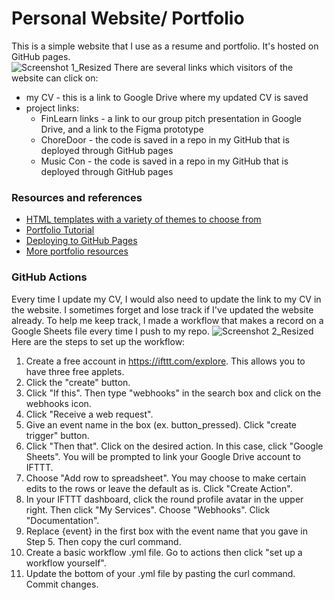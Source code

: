 # Personal Website/ Portfolio

This is a simple website that I use as a resume and portfolio. It's hosted on GitHub pages.\
![Screenshot 1_Resized](https://user-images.githubusercontent.com/86521924/135815387-f39af38f-110f-4df6-9e5e-78f5b2d71add.png)
There are several links which visitors of the website can click on:
- my CV - this is a link to Google Drive where my updated CV is saved
- project links:
	- FinLearn links - a link to our group pitch presentation in Google Drive, and a link to the Figma prototype
	- ChoreDoor - the code is saved in a repo in my GitHub that is deployed through GitHub pages
	- Music Con - the code is saved in a repo in my GitHub that is deployed through GitHub pages
	
### Resources and references
- [HTML templates with a variety of themes to choose from](https://html5up.net/) 
- [Portfolio Tutorial](https://www.youtube.com/watch?v=u-RLu_8kwA0&t=137s) 
- [Deploying to GitHub Pages](https://www.codecademy.com/articles/f1-u3-github-pages) 
- [More portfolio resources](https://discuss.codecademy.com/t/guide-how-to-build-a-web-dev-portfolio/394816?utm_source=youtube&utm_medium=organic-social&utm_campaign=codecademy_101_series&utm_content=yt_remembering_what_you_learn) 
	
### GitHub Actions
Every time I update my CV, I would also need to update the link to my CV in the website. I sometimes forget and lose track if I've updated the website already. To help me keep track, I made a workflow that makes a record on a Google Sheets file every time I push to my repo.
![Screenshot 2_Resized](https://user-images.githubusercontent.com/86521924/135815217-e23189f6-1f5c-44a1-a934-02002355c448.png)
Here are the steps to set up the workflow:
1. Create a free account in https://ifttt.com/explore. This allows you to have three free applets.
2. Click the "create" button.
3. Click "If this". Then type "webhooks" in the search box and click on the webhooks icon.
4. Click "Receive a web request".
5. Give an event name in the box (ex. button_pressed). Click "create trigger" button.
6. Click "Then that". Click on the desired action. In this case, click "Google Sheets". You will be prompted to link your Google Drive account to IFTTT.
7. Choose "Add row to spreadsheet". You may choose to make certain edits to the rows or leave the default as is. Click "Create Action".
8. In your IFTTT dashboard, click the round profile avatar in the upper right. Then click "My Services". Choose "Webhooks". Click "Documentation".
9. Replace {event} in the first box with the event name that you gave in Step 5. Then copy the curl command.
10. Create a basic workflow .yml file. Go to actions then click "set up a workflow yourself". 
11. Update the bottom of your .yml file by pasting the curl command. Commit changes. 






